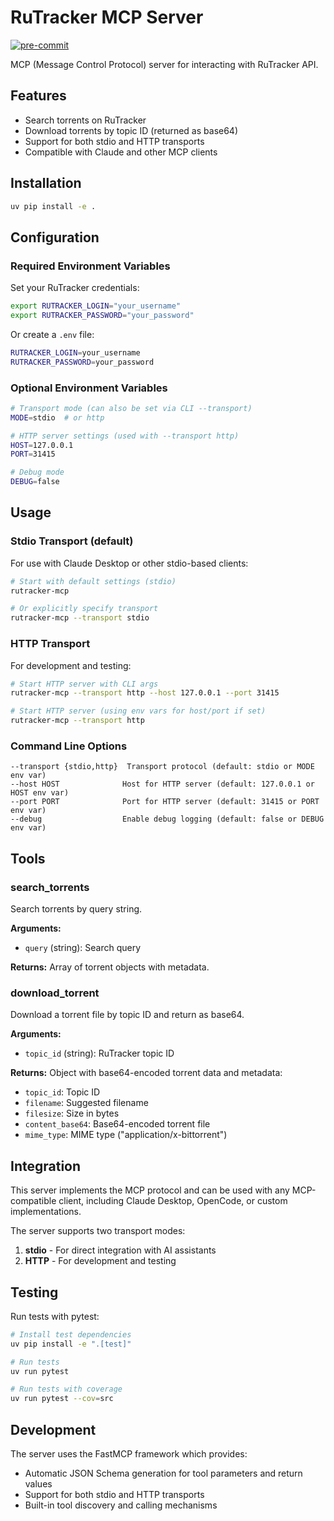 # RuTracker MCP Server

[![pre-commit](https://github.com/Zhurik/rutracker-mcp/actions/workflows/ci.yml/badge.svg)](https://github.com/Zhurik/rutracker-mcp/actions/workflows/ci.yml)

MCP (Message Control Protocol) server for interacting with RuTracker API.

## Features

- Search torrents on RuTracker
- Download torrents by topic ID (returned as base64)
- Support for both stdio and HTTP transports
- Compatible with Claude and other MCP clients

## Installation

```bash
uv pip install -e .
```

## Configuration

### Required Environment Variables

Set your RuTracker credentials:
```bash
export RUTRACKER_LOGIN="your_username"
export RUTRACKER_PASSWORD="your_password"
```

Or create a `.env` file:
```bash
RUTRACKER_LOGIN=your_username
RUTRACKER_PASSWORD=your_password
```

### Optional Environment Variables

```bash
# Transport mode (can also be set via CLI --transport)
MODE=stdio  # or http

# HTTP server settings (used with --transport http)
HOST=127.0.0.1
PORT=31415

# Debug mode
DEBUG=false
```

## Usage

### Stdio Transport (default)

For use with Claude Desktop or other stdio-based clients:

```bash
# Start with default settings (stdio)
rutracker-mcp

# Or explicitly specify transport
rutracker-mcp --transport stdio
```

### HTTP Transport

For development and testing:

```bash
# Start HTTP server with CLI args
rutracker-mcp --transport http --host 127.0.0.1 --port 31415

# Start HTTP server (using env vars for host/port if set)
rutracker-mcp --transport http
```

### Command Line Options

```
--transport {stdio,http}  Transport protocol (default: stdio or MODE env var)
--host HOST              Host for HTTP server (default: 127.0.0.1 or HOST env var)
--port PORT              Port for HTTP server (default: 31415 or PORT env var)
--debug                  Enable debug logging (default: false or DEBUG env var)
```

## Tools

### search_torrents

Search torrents by query string.

**Arguments:**
- `query` (string): Search query

**Returns:**
Array of torrent objects with metadata.

### download_torrent

Download a torrent file by topic ID and return as base64.

**Arguments:**
- `topic_id` (string): RuTracker topic ID

**Returns:**
Object with base64-encoded torrent data and metadata:
- `topic_id`: Topic ID
- `filename`: Suggested filename
- `filesize`: Size in bytes
- `content_base64`: Base64-encoded torrent file
- `mime_type`: MIME type ("application/x-bittorrent")

## Integration

This server implements the MCP protocol and can be used with any MCP-compatible client,
including Claude Desktop, OpenCode, or custom implementations.

The server supports two transport modes:
1. **stdio** - For direct integration with AI assistants
2. **HTTP** - For development and testing

## Testing

Run tests with pytest:

```bash
# Install test dependencies
uv pip install -e ".[test]"

# Run tests
uv run pytest

# Run tests with coverage
uv run pytest --cov=src
```

## Development

The server uses the FastMCP framework which provides:
- Automatic JSON Schema generation for tool parameters and return values
- Support for both stdio and HTTP transports
- Built-in tool discovery and calling mechanisms
